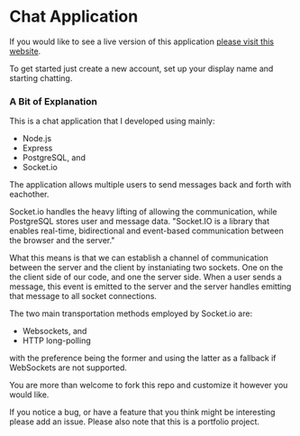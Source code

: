 # Chat Application

If you would like to see a live version of this application [please visit this website](http://safe-fjord-73332.herokuapp.com/).

To get started just create a new account, set up your display name and starting chatting.

### A Bit of Explanation

This is a chat application that I developed using mainly:
- Node.js
- Express
- PostgreSQL, and
- Socket.io

The application allows multiple users to send messages back and forth with eachother. 

Socket.io handles the heavy lifting of allowing the communication, while PostgreSQL stores user and message data. "Socket.IO is a library that enables real-time, bidirectional and event-based communication between the browser and the server."

What this means is that we can establish a channel of communication between the server and the client by instaniating two sockets. One on the the client side of our code, and one the server side. When a user sends a message, this event is emitted to the server and the server handles emitting that message to all socket connections.

The two main transportation methods employed by Socket.io are:
- Websockets, and
- HTTP long-polling

with the preference being the former and using the latter as a fallback if WebSockets are not supported.

You are more than welcome to fork this repo and customize it however you would like.

If you notice a bug, or have a feature that you think might be interesting please add an issue. Please also note that this is a portfolio project.